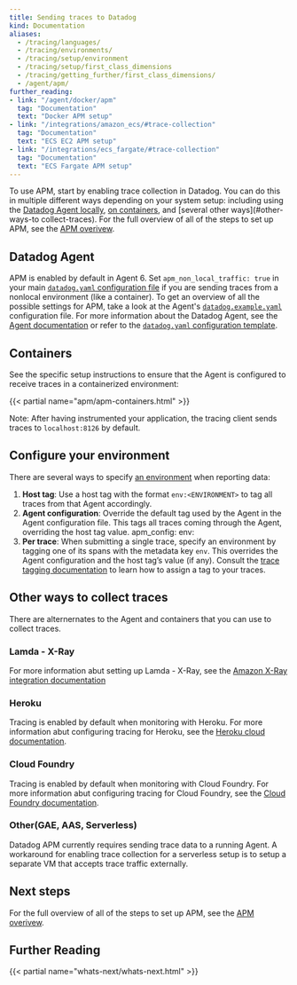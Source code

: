 ```yaml
---
title: Sending traces to Datadog
kind: Documentation
aliases:
  - /tracing/languages/
  - /tracing/environments/
  - /tracing/setup/environment
  - /tracing/setup/first_class_dimensions
  - /tracing/getting_further/first_class_dimensions/
  - /agent/apm/
further_reading:
- link: "/agent/docker/apm"
  tag: "Documentation"
  text: "Docker APM setup"
- link: "/integrations/amazon_ecs/#trace-collection"
  tag: "Documentation"
  text: "ECS EC2 APM setup"
- link: "/integrations/ecs_fargate/#trace-collection"
  tag: "Documentation"
  text: "ECS Fargate APM setup"
---
```


To use APM, start by enabling trace collection in Datadog. You can do this in multiple different ways depending on your system setup: including using the [Datadog Agent locally](#datadog-agent), [on containers](#containers), and [several other ways](#other-ways-to collect-traces). For the full overview of all of the steps to set up APM, see the [APM overivew][1].

## Datadog Agent

APM is enabled by default in Agent 6. Set `apm_non_local_traffic: true` in your main [`datadog.yaml` configuration file][2] if you are sending traces from a nonlocal environment (like a container). 
To get an overview of all the possible settings for APM, take a look at the Agent's [`datadog.example.yaml`][3] configuration file. For more information about the Datadog Agent, see the [Agent documentation][4] or refer to the [`datadog.yaml` configuration template][5].

## Containers

See the specific setup instructions to ensure that the Agent is configured to receive traces in a containerized environment:

{{< partial name="apm/apm-containers.html" >}}

Note: After having instrumented your application, the tracing client sends traces to `localhost:8126` by default. 

## Configure your environment

There are several ways to specify [an environment][6] when reporting data:

1. **Host tag**: Use a host tag with the format `env:<ENVIRONMENT>` to tag all traces from that Agent accordingly.
2. **Agent configuration**: Override the default tag used by the Agent in the Agent configuration file. This tags all traces coming through the Agent, overriding the host tag value.
  apm_config:
  env: <ENVIRONMENT>
4. **Per trace**: When submitting a single trace, specify an environment by tagging one of its spans with the metadata key `env`. This overrides the Agent configuration and the host tag’s value (if any). Consult the [trace tagging documentation][7] to learn how to assign a tag to your traces.

## Other ways to collect traces

There are alternernates to the Agent and containers that you can use to collect traces.

### Lamda - X-Ray

For more information abut setting up Lamda - X-Ray, see the [Amazon X-Ray integration documentation][8]

### Heroku

Tracing is enabled by default when monitoring with Heroku. For more information abut configuring tracing for Heroku, see the [Heroku cloud documentation][9].

### Cloud Foundry

Tracing is enabled by default when monitoring with Cloud Foundry. For more information abut configuring tracing for Cloud Foundry, see the [Cloud Foundry documentation][10].

### Other(GAE, AAS, Serverless)

Datadog APM currently requires sending trace data to a running Agent. A workaround for enabling trace collection for a serverless setup is to setup a separate VM that accepts trace traffic externally.

## Next steps

For the full overview of all of the steps to set up APM, see the [APM overivew][1].

## Further Reading

{{< partial name="whats-next/whats-next.html" >}}

[1]: /tracing
[2]: /agent/guide/agent-configuration-files/?tab=agentv6#agent-main-configuration-file
[3]: https://github.com/DataDog/datadog-trace-agent/blob/6.4.1/datadog.example.yaml
[4]: /agent
[5]: https://github.com/DataDog/datadog-agent/blob/master/pkg/config/config_template.yaml
[6]: /tracing/advanced/setting_primary_tags_to_scope/#definition
[7]: /tracing/advanced/adding_metadata_to_spans/?tab=java
[8]: /integrations/amazon_xray/#overview
[9]: /agent/basic_agent_usage/heroku/#installation
[10]: /integrations/cloud_foundry/#trace-collection
